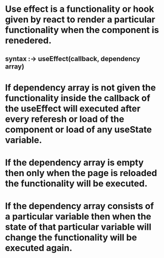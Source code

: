 # Use effect is a functionality or hook given by react to render a particular functionality when the component is renedered.
## syntax :-> useEffect(callback, dependency array)
# If dependency array is not given the functionality inside the callback of the useEffect will executed after every referesh or load of the component or load of any useState variable. 
# If the dependency array is empty then only when the page is reloaded the functionality will be executed.
# If the dependency array consists of a particular variable then when the state of that particular variable will change the functionality will be executed again.